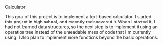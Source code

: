 Calculator

This goal of this project is to implement a text-based calculator. I started this project in high school, and recently rediscovered it. When I started it, I had not learned data structures, so the next step is to implement it using an operation tree instead of the unreadable mess of code that I'm currently using. I also plan to implement more functions beyond the basic operations.
